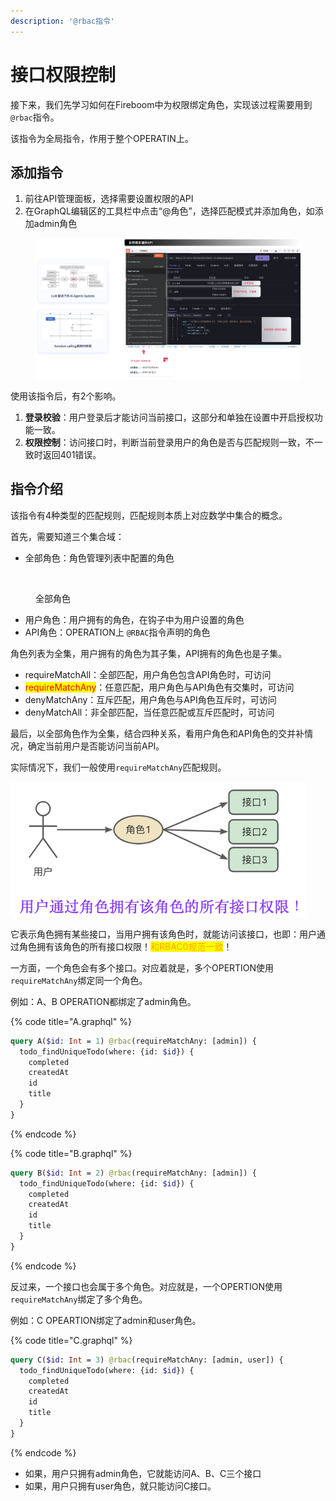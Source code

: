 ```yaml
---
description: '@rbac指令'
---
```


# 接口权限控制

接下来，我们先学习如何在Fireboom中为权限绑定角色，实现该过程需要用到`@rbac`指令。

该指令为全局指令，作用于整个OPERATIN上。

## 添加指令

1. 前往API管理面板，选择需要设置权限的API
2. 在GraphQL编辑区的工具栏中点击“@角色”，选择匹配模式并添加角色，如添加admin角色

<figure><img src="../../.gitbook/assets/image (3) (1).png" alt=""><figcaption></figcaption></figure>

使用该指令后，有2个影响。

1. **登录校验**：用户登录后才能访问当前接口，这部分和单独在设置中开启授权功能一致。
2. **权限控制**：访问接口时，判断当前登录用户的角色是否与匹配规则一致，不一致时返回401错误。

## 指令介绍

该指令有4种类型的匹配规则，匹配规则本质上对应数学中集合的概念。

首先，需要知道三个集合域：

* 全部角色：角色管理列表中配置的角色

<figure><img src="../../.gitbook/assets/image (10) (2).png" alt=""><figcaption><p>全部角色</p></figcaption></figure>

* 用户角色：用户拥有的角色，在钩子中为用户设置的角色
* API角色：OPERATION上 `@RBAC`指令声明的角色

角色列表为全集，用户拥有的角色为其子集，API拥有的角色也是子集。

* requireMatchAll：全部匹配，用户角色包含API角色时，可访问
* <mark style="color:red;">requireMatchAny</mark>：任意匹配，用户角色与API角色有交集时，可访问
* denyMatchAny：互斥匹配，用户角色与API角色互斥时，可访问
* denyMatchAll：非全部匹配，当任意匹配或互斥匹配时，可访问

最后，以全部角色作为全集，结合四种关系，看用户角色和API角色的交并补情况，确定当前用户是否能访问当前API。

实际情况下，我们一般使用`requireMatchAny`匹配规则。

![](<../../.gitbook/assets/image (2) (1) (4).png>)

它表示角色拥有某些接口，当用户拥有该角色时，就能访问该接口，也即：用户通过角色拥有该角色的所有接口权限！<mark style="color:orange;">和RBAC0规范一致</mark>！

一方面，一个角色会有多个接口。对应着就是，多个OPERTION使用`requireMatchAny`绑定同一个角色。

例如：A、B OPERATION都绑定了admin角色。

{% code title="A.graphql" %}
```graphql
query A($id: Int = 1) @rbac(requireMatchAny: [admin]) {
  todo_findUniqueTodo(where: {id: $id}) {
    completed
    createdAt
    id
    title
  }
}
```
{% endcode %}

{% code title="B.graphql" %}
```graphql
query B($id: Int = 2) @rbac(requireMatchAny: [admin]) {
  todo_findUniqueTodo(where: {id: $id}) {
    completed
    createdAt
    id
    title
  }
} 
```
{% endcode %}

反过来，一个接口也会属于多个角色。对应就是，一个OPERTION使用`requireMatchAny`绑定了多个角色。

例如：C OPEARTION绑定了admin和user角色。

{% code title="C.graphql" %}
```graphql
query C($id: Int = 3) @rbac(requireMatchAny: [admin, user]) {
  todo_findUniqueTodo(where: {id: $id}) {
    completed
    createdAt
    id
    title
  }
}
```
{% endcode %}

* 如果，用户只拥有admin角色，它就能访问A、B、C三个接口
* 如果，用户只拥有user角色，就只能访问C接口。
